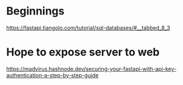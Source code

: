 # Beginnings

https://fastapi.tiangolo.com/tutorial/sql-databases/#__tabbed_8_3

# Hope to expose server to web

https://madvirus.hashnode.dev/securing-your-fastapi-with-api-key-authentication-a-step-by-step-guide

